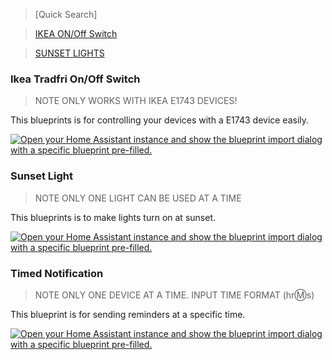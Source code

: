 > [Quick Search]

> [IKEA ON/Off Switch](https://github.com/RSZEE/Home-Assistant-Blueprints/blob/main/IKEA_ON_OFF_BUTTON.yaml)

> [SUNSET LIGHTS](https://github.com/RSZEE/Home-Assistant-Blueprints/blob/main/sunset.yaml)

### Ikea Tradfri On/Off Switch
> NOTE
> ONLY WORKS WITH IKEA E1743 DEVICES!

This blueprints is for controlling your devices with a E1743 device easily.

[![Open your Home Assistant instance and show the blueprint import dialog with a specific blueprint pre-filled.](https://my.home-assistant.io/badges/blueprint_import.svg)](https://my.home-assistant.io/redirect/blueprint_import/?blueprint_url=https%3A%2F%2Fgithub.com%2FRSZEE%2FHome-Assistant-Blueprints%2Fblob%2Fmain%2FIKEA_ON_OFF_BUTTON.yaml) 

### Sunset Light
> NOTE
> ONLY ONE LIGHT CAN BE USED AT A TIME

This blueprints is to make lights turn on at sunset.

[![Open your Home Assistant instance and show the blueprint import dialog with a specific blueprint pre-filled.](https://my.home-assistant.io/badges/blueprint_import.svg)](https://my.home-assistant.io/redirect/blueprint_import/?blueprint_url=https%3A%2F%2Fgithub.com%2FRSZEE%2FHome-Assistant-Blueprints%2Fblob%2Fmain%2Fsunset.yaml)

### Timed Notification
> NOTE
> ONLY ONE DEVICE AT A TIME. INPUT TIME FORMAT (hr:m:s)

This blueprint is for sending reminders at a specific time.

[![Open your Home Assistant instance and show the blueprint import dialog with a specific blueprint pre-filled.](https://my.home-assistant.io/badges/blueprint_import.svg)](https://my.home-assistant.io/redirect/blueprint_import/?blueprint_url=https%3A%2F%2Fgithub.com%2FRSZEE%2FHome-Assistant-Blueprints%2Fblob%2Fmain%2Ftimed_notification.yaml)
